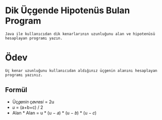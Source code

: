 # Dik Üçgende Hipotenüs Bulan Program

    Java ile kullanıcıdan dik kenarlarının uzunluğunu alan ve hipotenüsü hesaplayan programı yazın.

# Ödev

    Üç kenar uzunluğunu kullanıcıdan aldığınız üçgenin alanını hesaplayan programı yazınız.

## Formül

- Üç𝑔𝑒𝑛𝑖𝑛 ç𝑒𝑣𝑟𝑒𝑠𝑖 = 2u
- 𝑢 = (a+b+c) / 2
- Alan * Alan = u * (u − 𝑎) * (u − 𝑏) * (u − 𝑐)